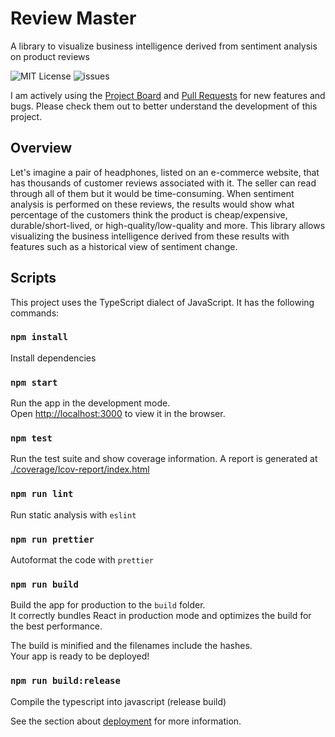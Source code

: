 # Review Master

A library to visualize business intelligence derived from sentiment analysis on product reviews

![MIT License](https://img.shields.io/github/license/boraelci/review-master) ![issues](https://img.shields.io/github/issues/boraelci/review-master)

I am actively using the [Project Board](https://github.com/users/boraelci/projects/2/views/1) and [Pull Requests](https://github.com/boraelci/review-master/pulls?q=is%3Apr+is%3Aclosed) for new features and bugs. Please check them out to better understand the development of this project.

## Overview

Let's imagine a pair of headphones, listed on an e-commerce website, that has thousands of customer reviews associated with it. The seller can read through all of them but it would be time-consuming. When sentiment analysis is performed on these reviews, the results would show what percentage of the customers think the product is cheap/expensive, durable/short-lived, or high-quality/low-quality and more. This library allows visualizing the business intelligence derived from these results with features such as a historical view of sentiment change.

## Scripts

This project uses the TypeScript dialect of JavaScript. It has the following commands:

### `npm install`

Install dependencies

### `npm start`

Run the app in the development mode.\
Open [http://localhost:3000](http://localhost:3000) to view it in the browser.

### `npm test`

Run the test suite and show coverage information. A report is generated at [./coverage/lcov-report/index.html](./coverage/lcov-report/index.html)

### `npm run lint`

Run static analysis with `eslint`

### `npm run prettier`

Autoformat the code with `prettier`

### `npm run build`

Build the app for production to the `build` folder.\
It correctly bundles React in production mode and optimizes the build for the best performance.

The build is minified and the filenames include the hashes.\
Your app is ready to be deployed!

### `npm run build:release`

Compile the typescript into javascript (release build)

See the section about [deployment](https://facebook.github.io/create-react-app/docs/deployment) for more information.
